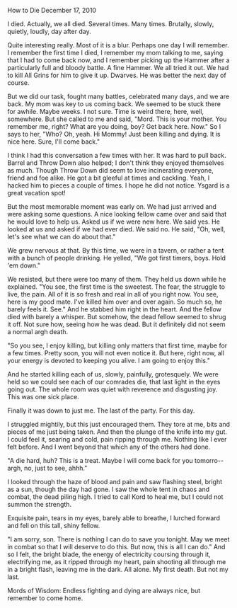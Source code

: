 How to Die
December 17, 2010

I died. Actually, we all died. Several times. Many times. Brutally, slowly, quietly, loudly, day after day.

Quite interesting really. Most of it is a blur. Perhaps one day I will remember. I remember the first time I died, I remember my mom talking to me, saying that I had to come back now, and I remember picking up the Hammer after a particularly full and bloody battle. A fine Hammer. We all tried it out. We had to kill All Grins for him to give it up. Dwarves. He was better the next day of course.

But we did our task, fought many battles, celebrated many days, and we are back. My mom was key to us coming back. We seemed to be stuck there for awhile. Maybe weeks. I not sure. Time is weird there, here, well, somewhere. But she called to me and said, "Mord. This is your mother. You remember me, right? What are you doing, boy? Get back here. Now." So I says to her, "Who? Oh, yeah. Hi Mommy! Just been killing and dying. It is nice here. Sure, I'll come back."

I think I had this conversation a few times with her. It was hard to pull back. Barrel and Throw Down also helped; I don't think they enjoyed themselves as much. Though Throw Down did seem to love incinerating everyone, friend and foe alike. He got a bit gleeful at times and cackling. Yeah, I hacked him to pieces a couple of times. I hope he did not notice. Ysgard is a great vacation spot!

But the most memorable moment was early on. We had just arrived and were asking some questions. A nice looking fellow came over and said that he would love to help us. Asked us if we were new here. We said yes. He looked at us and asked if we had ever died. We said no. He said, "Oh, well, let's see what we can do about that."

We grew nervous at that. By this time, we were in a tavern, or rather a tent with a bunch of people drinking. He yelled, "We got first timers, boys. Hold 'em down."

We resisted, but there were too many of them. They held us down while he explained. "You see, the first time is the sweetest. The fear, the struggle to live, the pain. All of it is so fresh and real in all of you right now. You see, here is my good mate. I've killed him over and over again. So much so, he barely feels it. See." And he stabbed him right in the heart. And the fellow died with barely a whisper. But somehow, the dead fellow seemed to shrug it off. Not sure how, seeing how he was dead. But it definitely did not seem a normal argh death.

"So you see, I enjoy killing, but killing only matters that first time, maybe for a few times. Pretty soon, you will not even notice it. But here, right now, all your energy is devoted to keeping you alive. I am going to enjoy this."

And he started killing each of us, slowly, painfully, grotesquely. We were held so we could see each of our comrades die, that last light in the eyes going out. The whole room was quiet with reverence and disgusting joy. This was one sick place.

Finally it was down to just me. The last of the party. For this day.

I struggled mightily, but this just encouraged them. They tore at me, bits and pieces of me just being taken. And then the plunge of the knife into my gut. I could feel it, searing and cold, pain ripping through me. Nothing like I ever felt before. And I went beyond that which any of the others had done.

"A die hard, huh? This is a treat. Maybe I will come back for you tomorro--argh, no, just to see, ahhh."

I looked through the haze of blood and pain and saw flashing steel, bright as a sun, though the day had gone. I saw the whole tent in chaos and combat, the dead piling high. I tried to call Kord to heal me, but I could not summon the strength.

Exquisite pain, tears in my eyes, barely able to breathe, I lurched forward and fell on this tall, shiny fellow.

"I am sorry, son. There is nothing I can do to save you tonight. May we meet in combat so that I will deserve to do this. But now, this is all I can do." And so I felt, the bright blade, the energy of electricity coursing through it, electrifying me, as it ripped through my heart, pain shooting all through me in a bright flash, leaving me in the dark. All alone. My first death. But not my last.

Mords of Wisdom: Endless fighting and dying are always nice, but remember to come home.